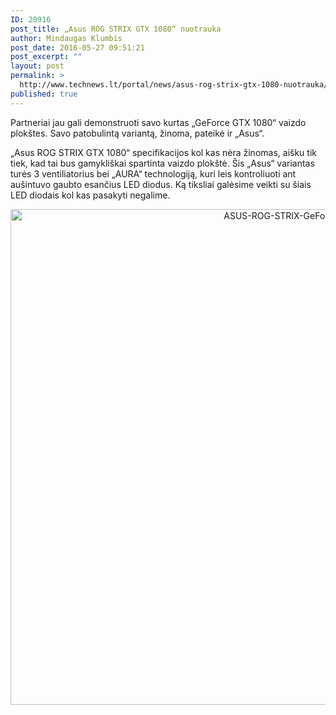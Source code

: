 ```yaml
---
ID: 20916
post_title: „Asus ROG STRIX GTX 1080“ nuotrauka
author: Mindaugas Klumbis
post_date: 2016-05-27 09:51:21
post_excerpt: ""
layout: post
permalink: >
  http://www.technews.lt/portal/news/asus-rog-strix-gtx-1080-nuotrauka/
published: true
---
```

Partneriai jau gali demonstruoti savo kurtas „GeForce GTX 1080“ vaizdo plokštes. Savo patobulintą variantą, žinoma, pateikė ir „Asus“.

„Asus ROG STRIX GTX 1080“ specifikacijos kol kas nėra žinomas, aišku tik tiek, kad tai bus gamykliškai spartinta vaizdo plokštė. Šis „Asus“ variantas turės 3 ventiliatorius bei „AURA“ technologiją, kuri leis kontroliuoti ant aušintuvo gaubto esančius LED diodus. Ką tiksliai galėsime veikti su šiais LED diodais kol kas pasakyti negalime.
<p style="text-align: center;"><a href="http://www.technews.lt/portal/wp-content/uploads/2016/05/ASUS-ROG-STRIX-GeForce-GTX-1080-VC.jpg"><img class="alignnone wp-image-20917 size-full" src="http://www.technews.lt/portal/wp-content/uploads/2016/05/ASUS-ROG-STRIX-GeForce-GTX-1080-VC.jpg" alt="ASUS-ROG-STRIX-GeForce-GTX-1080-VC" width="948" height="793" /></a></p>